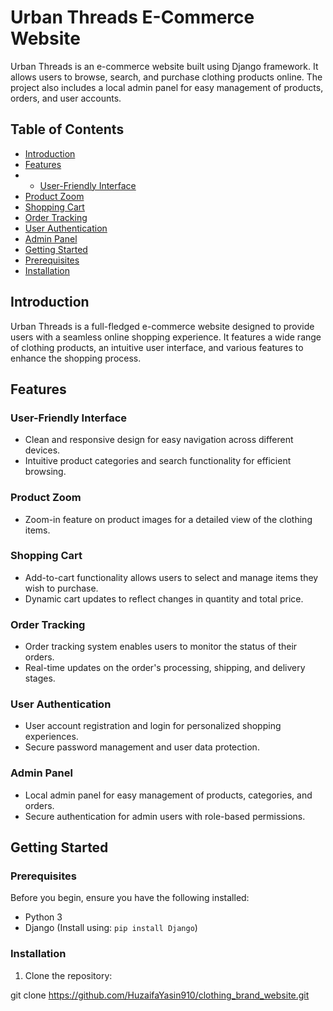 # Urban Threads E-Commerce Website

Urban Threads is an e-commerce website built using Django framework. It allows users to browse, search, and purchase clothing products online. The project also includes a local admin panel for easy management of products, orders, and user accounts.

## Table of Contents

- [Introduction](#introduction)
- [Features](#features)
- - [User-Friendly Interface](#user-friendly-interface)
- [Product Zoom](#product-zoom)
- [Shopping Cart](#shopping-cart)
- [Order Tracking](#order-tracking)
- [User Authentication](#user-authentication)
- [Admin Panel](#admin-panel)
- [Getting Started](#getting-started)
- [Prerequisites](#prerequisites)
- [Installation](#installation)


## Introduction

Urban Threads is a full-fledged e-commerce website designed to provide users with a seamless online shopping experience. It features a wide range of clothing products, an intuitive user interface, and various features to enhance the shopping process.

## Features

### User-Friendly Interface

- Clean and responsive design for easy navigation across different devices.
- Intuitive product categories and search functionality for efficient browsing.

### Product Zoom

- Zoom-in feature on product images for a detailed view of the clothing items.
  
### Shopping Cart

- Add-to-cart functionality allows users to select and manage items they wish to purchase.
- Dynamic cart updates to reflect changes in quantity and total price.

### Order Tracking

- Order tracking system enables users to monitor the status of their orders.
- Real-time updates on the order's processing, shipping, and delivery stages.

### User Authentication

- User account registration and login for personalized shopping experiences.
- Secure password management and user data protection.

### Admin Panel

- Local admin panel for easy management of products, categories, and orders.
- Secure authentication for admin users with role-based permissions.

## Getting Started

### Prerequisites

Before you begin, ensure you have the following installed:

- Python 3
- Django (Install using: `pip install Django`)

### Installation

1. Clone the repository:


git clone https://github.com/HuzaifaYasin910/clothing_brand_website.git
